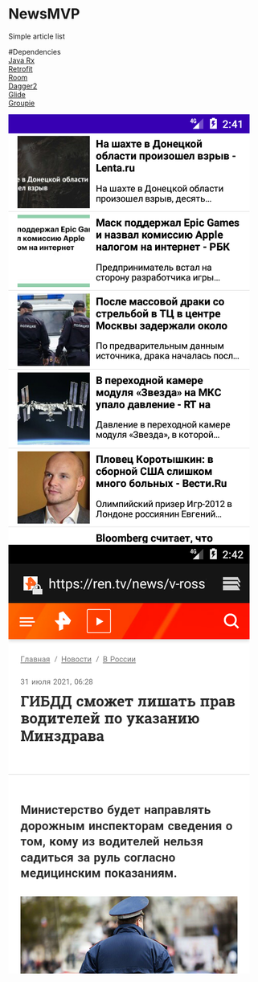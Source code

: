 # NewsMVP

Simple article list

#Dependencies   
[Java Rx](https://github.com/ReactiveX/RxAndroid)  
[Retrofit](https://square.github.io/retrofit/)  
[Room](https://developer.android.com/training/data-storage/room)  
[Dagger2](https://dagger.dev/)  
[Glide](https://github.com/bumptech/glide)  
[Groupie](https://github.com/lisawray/groupie)  


![main screen](https://github.com/Logsod/NewsMVP/blob/master/images/Screenshot_1627828894.png?raw=true)
![second screen (view intent)](https://github.com/Logsod/NewsMVP/blob/master/images/Screenshot_1627828946.png?raw=true)
